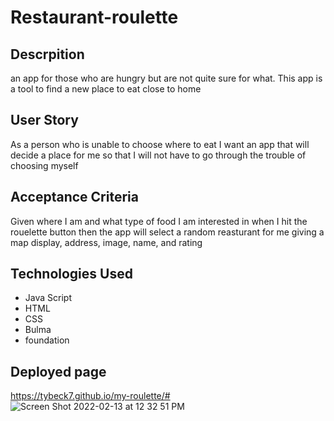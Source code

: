 # Restaurant-roulette

## Descrpition

an app for those who are hungry but are not quite sure for what. This app is a tool to find a new place to eat close to home

## User Story

As a person who is unable to choose where to eat I want an app that will decide a place for me so that I will not have to go through the trouble of choosing myself

## Acceptance Criteria

Given where I am and what type of food I am interested in when I hit the rouelette button then the app will select a random reasturant for me giving a map display, address, image, name, and rating

## Technologies Used

- Java Script
- HTML
- CSS
- Bulma
- foundation

## Deployed page 

https://tybeck7.github.io/my-roulette/#
![Screen Shot 2022-02-13 at 12 32 51 PM](https://user-images.githubusercontent.com/94310083/153773745-59a40db8-c9d4-49c4-886d-bbe1b2694604.png)



